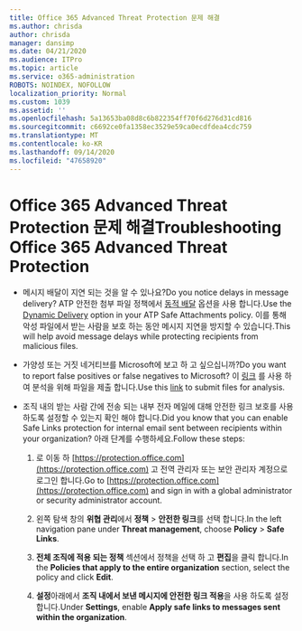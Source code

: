 ```yaml
---
title: Office 365 Advanced Threat Protection 문제 해결
ms.author: chrisda
author: chrisda
manager: dansimp
ms.date: 04/21/2020
ms.audience: ITPro
ms.topic: article
ms.service: o365-administration
ROBOTS: NOINDEX, NOFOLLOW
localization_priority: Normal
ms.custom: 1039
ms.assetid: ''
ms.openlocfilehash: 5a13653ba08d8c6b822354ff70f6d276d31cd816
ms.sourcegitcommit: c6692ce0fa1358ec3529e59ca0ecdfdea4cdc759
ms.translationtype: MT
ms.contentlocale: ko-KR
ms.lasthandoff: 09/14/2020
ms.locfileid: "47658920"
---
```

# <a name="troubleshooting-office-365-advanced-threat-protection"></a><span data-ttu-id="1a646-102">Office 365 Advanced Threat Protection 문제 해결</span><span class="sxs-lookup"><span data-stu-id="1a646-102">Troubleshooting Office 365 Advanced Threat Protection</span></span>

- <span data-ttu-id="1a646-103">메시지 배달이 지연 되는 것을 알 수 있나요?</span><span class="sxs-lookup"><span data-stu-id="1a646-103">Do you notice delays in message delivery?</span></span> <span data-ttu-id="1a646-104">ATP 안전한 첨부 파일 정책에서 [동적 배달](https://docs.microsoft.com/microsoft-365/security/office-365-security/dynamic-delivery-and-previewing) 옵션을 사용 합니다.</span><span class="sxs-lookup"><span data-stu-id="1a646-104">Use the [Dynamic Delivery](https://docs.microsoft.com/microsoft-365/security/office-365-security/dynamic-delivery-and-previewing) option in your ATP Safe Attachments policy.</span></span> <span data-ttu-id="1a646-105">이를 통해 악성 파일에서 받는 사람을 보호 하는 동안 메시지 지연을 방지할 수 있습니다.</span><span class="sxs-lookup"><span data-stu-id="1a646-105">This will help avoid message delays while protecting recipients from malicious files.</span></span>

- <span data-ttu-id="1a646-106">가양성 또는 거짓 네거티브를 Microsoft에 보고 하 고 싶으십니까?</span><span class="sxs-lookup"><span data-stu-id="1a646-106">Do you want to report false positives or false negatives to Microsoft?</span></span> <span data-ttu-id="1a646-107">이 [링크](https://www.microsoft.com/wdsi/filesubmission/) 를 사용 하 여 분석을 위해 파일을 제출 합니다.</span><span class="sxs-lookup"><span data-stu-id="1a646-107">Use this [link](https://www.microsoft.com/wdsi/filesubmission/) to submit files for analysis.</span></span>

- <span data-ttu-id="1a646-108">조직 내의 받는 사람 간에 전송 되는 내부 전자 메일에 대해 안전한 링크 보호를 사용 하도록 설정할 수 있는지 확인 해야 합니다.</span><span class="sxs-lookup"><span data-stu-id="1a646-108">Did you know that you can enable Safe Links protection for internal email sent between recipients within your organization?</span></span> <span data-ttu-id="1a646-109">아래 단계를 수행하세요.</span><span class="sxs-lookup"><span data-stu-id="1a646-109">Follow these steps:</span></span>

  1. <span data-ttu-id="1a646-110">로 이동 하 [https://protection.office.com](https://protection.office.com) 고 전역 관리자 또는 보안 관리자 계정으로 로그인 합니다.</span><span class="sxs-lookup"><span data-stu-id="1a646-110">Go to [https://protection.office.com](https://protection.office.com) and sign in with a global administrator or security administrator account.</span></span>

  2. <span data-ttu-id="1a646-111">왼쪽 탐색 창의 **위협 관리**에서 **정책** \> **안전한 링크**를 선택 합니다.</span><span class="sxs-lookup"><span data-stu-id="1a646-111">In the left navigation pane under **Threat management**, choose **Policy** \> **Safe Links**.</span></span>

  3. <span data-ttu-id="1a646-112">**전체 조직에 적용 되는 정책** 섹션에서 정책을 선택 하 고 **편집**을 클릭 합니다.</span><span class="sxs-lookup"><span data-stu-id="1a646-112">In the **Policies that apply to the entire organization** section, select the policy and click **Edit**.</span></span>

  4. <span data-ttu-id="1a646-113">**설정**아래에서 **조직 내에서 보낸 메시지에 안전한 링크 적용**을 사용 하도록 설정 합니다.</span><span class="sxs-lookup"><span data-stu-id="1a646-113">Under **Settings**, enable **Apply safe links to messages sent within the organization**.</span></span>
